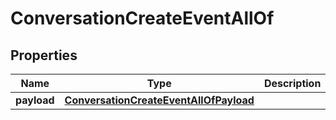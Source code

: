 

# ConversationCreateEventAllOf

## Properties

Name | Type | Description | Notes
------------ | ------------- | ------------- | -------------
**payload** | [**ConversationCreateEventAllOfPayload**](ConversationCreateEventAllOfPayload.md) |  |  [optional]



